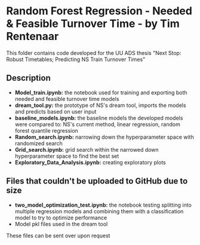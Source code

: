 # Random Forest Regression - Needed & Feasible Turnover Time - by Tim Rentenaar
This folder contains code developed for the UU ADS thesis "Next Stop: Robust Timetables; Predicting NS Train Turnover Times"

## Description
- **Model_train.ipynb:** the notebook used for training and exporting both needed and feasible turnover time models
- **dream_tool.py:** the prototype of NS's dream tool, imports the models and predicts based on user input
- **baseline_models.ipynb:** the baseline models the developed models were compared to: NS's current method, linear regression, random forest quantile regression
- **Random_search.ipynb:** narrowing down the hyperparameter space with randomized search
- **Grid_search.ipynb:** grid search within the narrowed down hyperparameter space to find the best set
- **Exploratory_Data_Analysis.ipynb:** creating exploratory plots

## Files that couldn't be uploaded to GitHub due to size
- **two_model_optimization_test.ipynb:** the notebook testing splitting into multiple regression models and combining them with a classification model to try to optimize performance
- Model pkl files used in the dream tool

These files can be sent over upon request
